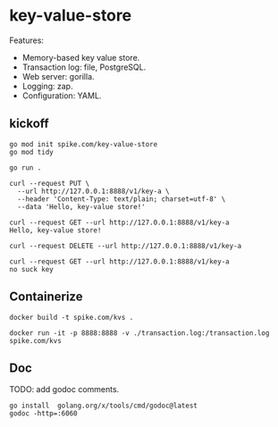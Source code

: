 # key-value-store

Features:

- Memory-based key value store.
- Transaction log: file, PostgreSQL.
- Web server: gorilla.
- Logging: zap.
- Configuration: YAML.

## kickoff

```shell
go mod init spike.com/key-value-store
go mod tidy

go run .
```

```shell
curl --request PUT \
  --url http://127.0.0.1:8888/v1/key-a \
  --header 'Content-Type: text/plain; charset=utf-8' \
  --data 'Hello, key-value store!'

curl --request GET --url http://127.0.0.1:8888/v1/key-a
Hello, key-value store!

curl --request DELETE --url http://127.0.0.1:8888/v1/key-a

curl --request GET --url http://127.0.0.1:8888/v1/key-a
no suck key
```

## Containerize

```shell
docker build -t spike.com/kvs .

docker run -it -p 8888:8888 -v ./transaction.log:/transaction.log spike.com/kvs
```

## Doc

TODO: add godoc comments.

```shell
go install  golang.org/x/tools/cmd/godoc@latest
godoc -http=:6060
```